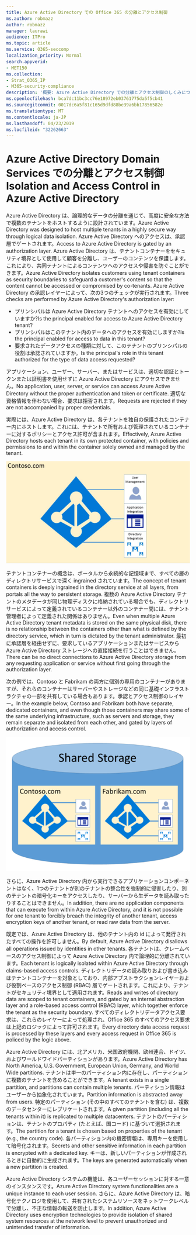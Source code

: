 ```yaml
---
title: Azure Active Directory での Office 365 の分離とアクセス制御
ms.author: robmazz
author: robmazz
manager: laurawi
audience: ITPro
ms.topic: article
ms.service: O365-seccomp
localization_priority: Normal
search.appverid:
- MET150
ms.collection:
- Strat_O365_IP
- M365-security-compliance
description: '概要: Azure Active Directory での分離とアクセス制御のしくみについて説明します。'
ms.openlocfilehash: bca7dc11bc3cc76e18972eb03761775da5f5cb41
ms.sourcegitcommit: 0017dc6a5f81c165d9dfd88be39a6bb17856582e
ms.translationtype: MT
ms.contentlocale: ja-JP
ms.lasthandoff: 04/23/2019
ms.locfileid: "32262663"
---
```

# <a name="isolation-and-access-control-in-azure-active-directory"></a><span data-ttu-id="36d90-103">Azure Active Directory Domain Services での分離とアクセス制御</span><span class="sxs-lookup"><span data-stu-id="36d90-103">Isolation and Access Control in Azure Active Directory</span></span>

<span data-ttu-id="36d90-104">Azure Active Directory は、論理的なデータの分離を通じて、高度に安全な方法で複数のテナントをホストするように設計されています。</span><span class="sxs-lookup"><span data-stu-id="36d90-104">Azure Active Directory was designed to host multiple tenants in a highly secure way through logical data isolation.</span></span> <span data-ttu-id="36d90-105">Azure Active Directory へのアクセスは、承認層でゲートされます。</span><span class="sxs-lookup"><span data-stu-id="36d90-105">Access to Azure Active Directory is gated by an authorization layer.</span></span> <span data-ttu-id="36d90-106">Azure Active Directory は、テナントコンテナーをセキュリティ境界として使用して顧客を分離し、ユーザーのコンテンツを保護します。これにより、共同テナントによるコンテンツへのアクセスや侵害を防ぐことができます。</span><span class="sxs-lookup"><span data-stu-id="36d90-106">Azure Active Directory isolates customers using tenant containers as security boundaries to safeguard a customer's content so that the content cannot be accessed or compromised by co-tenants.</span></span> <span data-ttu-id="36d90-107">Azure Active Directory の承認レイヤーによって、次の3つのチェックが実行されます。</span><span class="sxs-lookup"><span data-stu-id="36d90-107">Three checks are performed by Azure Active Directory's authorization layer:</span></span>
- <span data-ttu-id="36d90-108">プリンシパルは Azure Active Directory テナントへのアクセスを有効にしていますか?</span><span class="sxs-lookup"><span data-stu-id="36d90-108">Is the principal enabled for access to Azure Active Directory tenant?</span></span>
- <span data-ttu-id="36d90-109">プリンシパルはこのテナント内のデータへのアクセスを有効にしますか?</span><span class="sxs-lookup"><span data-stu-id="36d90-109">Is the principal enabled for access to data in this tenant?</span></span>
- <span data-ttu-id="36d90-110">要求されたデータアクセスの種類に対して、このテナントのプリンシパルの役割は承認されていますか。</span><span class="sxs-lookup"><span data-stu-id="36d90-110">Is the principal's role in this tenant authorized for the type of data access requested?</span></span>

<span data-ttu-id="36d90-111">アプリケーション、ユーザー、サーバー、またはサービスは、適切な認証とトークンまたは証明書を使用せずに Azure Active Directory にアクセスできません。</span><span class="sxs-lookup"><span data-stu-id="36d90-111">No application, user, server, or service can access Azure Active Directory without the proper authentication and token or certificate.</span></span> <span data-ttu-id="36d90-112">適切な資格情報を伴わない場合、要求は拒否されます。</span><span class="sxs-lookup"><span data-stu-id="36d90-112">Requests are rejected if they are not accompanied by proper credentials.</span></span>

<span data-ttu-id="36d90-113">実際には、Azure Active Directory は、各テナントを独自の保護されたコンテナー内にホストします。これには、テナントで所有および管理されているコンテナーに対するポリシーとアクセス許可が含まれます。</span><span class="sxs-lookup"><span data-stu-id="36d90-113">Effectively, Azure Active Directory hosts each tenant in its own protected container, with policies and permissions to and within the container solely owned and managed by the tenant.</span></span>
 
![Azure コンテナー](media/office-365-isolation-azure-container.png)

<span data-ttu-id="36d90-115">テナントコンテナーの概念は、ポータルから永続的な記憶域まで、すべての層のディレクトリサービスで深く ingrained されています。</span><span class="sxs-lookup"><span data-stu-id="36d90-115">The concept of tenant containers is deeply ingrained in the directory service at all layers, from portals all the way to persistent storage.</span></span> <span data-ttu-id="36d90-116">複数の Azure Active Directory テナントのメタデータが同じ物理ディスクに格納されている場合でも、ディレクトリサービスによって定義されているコンテナー以外のコンテナー間には、テナント管理者によって定義された関係はありません。</span><span class="sxs-lookup"><span data-stu-id="36d90-116">Even when multiple Azure Active Directory tenant metadata is stored on the same physical disk, there is no relationship between the containers other than what is defined by the directory service, which in turn is dictated by the tenant administrator.</span></span> <span data-ttu-id="36d90-117">最初に承認層を経由せずに、要求しているアプリケーションまたはサービスから Azure Active Directory ストレージへの直接接続を行うことはできません。</span><span class="sxs-lookup"><span data-stu-id="36d90-117">There can be no direct connections to Azure Active Directory storage from any requesting application or service without first going through the authorization layer.</span></span>

<span data-ttu-id="36d90-118">次の例では、Contoso と Fabrikam の両方に個別の専用のコンテナーがありますが、それらのコンテナーはサーバーやストレージなどの同じ基礎インフラストラクチャの一部を共有している場合もあります。承認とアクセス制御のレイヤー。</span><span class="sxs-lookup"><span data-stu-id="36d90-118">In the example below, Contoso and Fabrikam both have separate, dedicated containers, and even though those containers may share some of the same underlying infrastructure, such as servers and storage, they remain separate and isolated from each other, and gated by layers of authorization and access control.</span></span>
 
![Azure 専用コンテナー](media/office-365-isolation-azure-dedicated-containers.png)

<span data-ttu-id="36d90-120">さらに、Azure Active Directory 内から実行できるアプリケーションコンポーネントはなく、1つのテナントが別のテナントの整合性を強制的に侵害したり、別のテナントの暗号化キーをアクセスしたり、サーバーから生データを読み取ったりすることはできません。</span><span class="sxs-lookup"><span data-stu-id="36d90-120">In addition, there are no application components that can execute from within Azure Active Directory, and it is not possible for one tenant to forcibly breach the integrity of another tenant, access encryption keys of another tenant, or read raw data from the server.</span></span>

<span data-ttu-id="36d90-121">既定では、Azure Active Directory は、他のテナント内の id によって発行されたすべての操作を許可しません。</span><span class="sxs-lookup"><span data-stu-id="36d90-121">By default, Azure Active Directory disallows all operations issued by identities in other tenants.</span></span> <span data-ttu-id="36d90-122">各テナントは、クレームベースのアクセス制御によって Azure Active Directory 内で論理的に分離されています。</span><span class="sxs-lookup"><span data-stu-id="36d90-122">Each tenant is logically isolated within Azure Active Directory through claims-based access controls.</span></span> <span data-ttu-id="36d90-123">ディレクトリデータの読み取りおよび書き込みはテナントコンテナーを対象としており、内部アブストラクションレイヤーおよび役割ベースのアクセス制御 (RBAC) 層でゲートされます。これにより、テナントがセキュリティ境界として適用されます。</span><span class="sxs-lookup"><span data-stu-id="36d90-123">Reads and writes of directory data are scoped to tenant containers, and gated by an internal abstraction layer and a role-based access control (RBAC) layer, which together enforce the tenant as the security boundary.</span></span> <span data-ttu-id="36d90-124">すべてのディレクトリデータアクセス要求は、これらのレイヤーによって処理され、Office 365 のすべてのアクセス要求は上記のロジックによって許可されます。</span><span class="sxs-lookup"><span data-stu-id="36d90-124">Every directory data access request is processed by these layers and every access request in Office 365 is policed by the logic above.</span></span>

<span data-ttu-id="36d90-125">Azure Active Directory には、北アメリカ、米国政府機関、欧州連合、ドイツ、およびワールドワイドパーティションがあります。</span><span class="sxs-lookup"><span data-stu-id="36d90-125">Azure Active Directory has North America, U.S. Government, European Union, Germany, and World Wide partitions.</span></span> <span data-ttu-id="36d90-126">テナントは単一のパーティション内に存在し、パーティションに複数のテナントを含めることができます。</span><span class="sxs-lookup"><span data-stu-id="36d90-126">A tenant exists in a single partition, and partitions can contain multiple tenants.</span></span> <span data-ttu-id="36d90-127">パーティション情報はユーザーから抽象化されています。</span><span class="sxs-lookup"><span data-stu-id="36d90-127">Partition information is abstracted away from users.</span></span> <span data-ttu-id="36d90-128">特定のパーティション (その中のすべてのテナントを含む) は、複数のデータセンターにレプリケートされます。</span><span class="sxs-lookup"><span data-stu-id="36d90-128">A given partition (including all the tenants within it) is replicated to multiple datacenters.</span></span> <span data-ttu-id="36d90-129">テナントのパーティションは、テナントのプロパティ (たとえば、国コード) に基づいて選択されます。</span><span class="sxs-lookup"><span data-stu-id="36d90-129">The partition for a tenant is chosen based on properties of the tenant (e.g., the country code).</span></span> <span data-ttu-id="36d90-130">各パーティション内の機密情報は、専用キーを使用して暗号化されます。</span><span class="sxs-lookup"><span data-stu-id="36d90-130">Secrets and other sensitive information in each partition is encrypted with a dedicated key.</span></span> <span data-ttu-id="36d90-131">キーは、新しいパーティションが作成されるときに自動的に生成されます。</span><span class="sxs-lookup"><span data-stu-id="36d90-131">The keys are generated automatically when a new partition is created.</span></span>

<span data-ttu-id="36d90-132">Azure Active Directory システムの機能は、各ユーザーセッションに対する一意のインスタンスです。</span><span class="sxs-lookup"><span data-stu-id="36d90-132">Azure Active Directory system functionalities are a unique instance to each user session.</span></span> <span data-ttu-id="36d90-133">さらに、Azure Active Directory は、暗号化テクノロジを使用して、共有されたシステムリソースをネットワークレベルで分離し、不正な情報の転送を防止します。</span><span class="sxs-lookup"><span data-stu-id="36d90-133">In addition, Azure Active Directory uses encryption technologies to provide isolation of shared system resources at the network level to prevent unauthorized and unintended transfer of information.</span></span>

